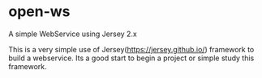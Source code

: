 # open-ws
A simple WebService using Jersey 2.x

This is a very simple use of Jersey(https://jersey.github.io/) framework to build a webservice. Its a good start to begin a project or simple study this framework.
